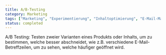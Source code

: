 ```yaml
---
title: A/B-Testing
category: Marketing
tags: ["Marketing", "Experimentierung", "Inhaltoptimierung", "E-Mail-Marketing"]
status: completed
---
```

A/B Testing: Testen zweier Varianten eines Produkts oder Inhalts, um zu bestimmen, welche besser abschneidet, wie z.B. verschiedene E-Mail-Betreffzeilen, um zu sehen, welche häufiger geöffnet wird.